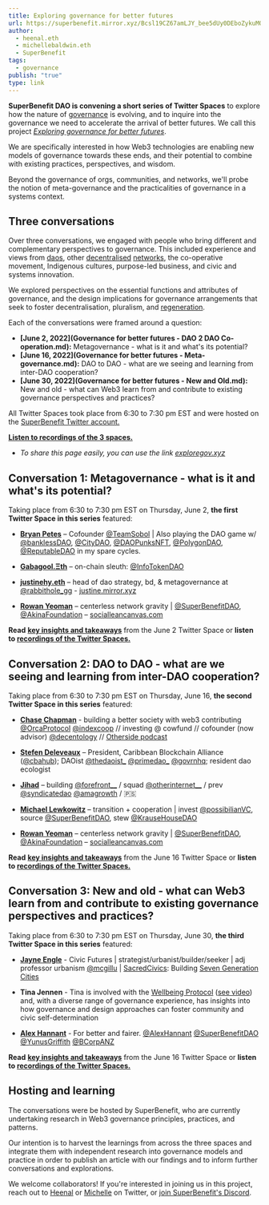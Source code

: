 ```yaml
---
title: Exploring governance for better futures
url: https://superbenefit.mirror.xyz/Bcsl19CZ67amLJY_bee5dUy0DEboZykuMQqw58wGlGI
author:
  - heenal.eth
  - michellebaldwin.eth
  - SuperBenefit
tags:
  - governance
publish: "true"
type: link
---
```


**SuperBenefit DAO is convening a short series of Twitter Spaces** to explore how the nature of [governance](governance.md#) is evolving, and to inquire into the governance we need to accelerate the arrival of better futures. We call this project _[Exploring governance for better futures](http://exploregov.xyz/)_.

We are specifically interested in how Web3 technologies are enabling new models of governance towards these ends, and their potential to combine with existing practices, perspectives, and wisdom.

Beyond the governance of orgs, communities, and networks, we'll probe the notion of meta-governance and the practicalities of governance in a systems context.

## Three conversations

Over three conversations, we engaged with people who bring different and complementary perspectives to governance. This included experience and views from [daos](tags/daos.md#), other [decentralised](tags/decentralization.md#) [networks](tags/networks.md#), the co-operative movement, Indigenous cultures, purpose-led business, and civic and systems innovation.

We explored perspectives on the essential functions and attributes of governance, and the design implications for governance arrangements that seek to foster decentralisation, pluralism, and [regeneration](regeneration.md#).

Each of the conversations were framed around a question:

- **[June 2, 2022](Governance for better futures - DAO 2 DAO Co-operation.md):** Metagovernance - what is it and what's its potential?
- **[June 16, 2022](Governance for better futures - Meta-governance.md):** DAO to DAO - what are we seeing and learning from inter-DAO cooperation?
- **[June 30, 2022](Governance for better futures - New and Old.md):** New and old - what can Web3 learn from and contribute to existing governance perspectives and practices?
    
All Twitter Spaces took place from 6:30 to 7:30 pm EST and were hosted on the [SuperBenefit Twitter account.](https://twitter.com/superbenefitdao)

**[Listen to recordings of the 3 spaces.](https://superbenefit.notion.site/superbenefit/SuperBenefit-Community-7842086e42064061b7d48709c151c93c#1b2ae2576df74fa785313a0813f1e209)**

- _To share this page easily, you can use the link [exploregov.xyz](http://exploregov.xyz/)_

## Conversation 1: Metagovernance - what is it and what's its potential?

Taking place from 6:30 to 7:30 pm EST on Thursday, June 2, **the first Twitter Space in this series** featured:

- **[Bryan Petes](https://twitter.com/BryanPetes)** – Cofounder [@TeamSobol](https://twitter.com/TeamSobol) | Also playing the DAO game w/ [@banklessDAO](https://twitter.com/banklessDAO), [@CityDAO](https://twitter.com/CityDAO), [@DAOPunksNFT](https://twitter.com/DAOPunksNFT), [@PolygonDAO](https://twitter.com/PolygonDAO), [@ReputableDAO](https://twitter.com/ReputableDAO) in my spare cycles.
    
- **[Gabagool.Ξth](https://twitter.com/gabagooldoteth)** – on-chain sleuth: [@InfoTokenDAO](https://twitter.com/InfoTokenDAO)
    
- **[justinehy.eth](https://twitter.com/lalalavendr)** – head of dao strategy, bd, & metagovernance at [@rabbithole_gg](https://twitter.com/rabbithole_gg) - [justine.mirror.xyz](https://t.co/8jcuIPBPEj)
    
- **[Rowan Yeoman](https://twitter.com/yeoro)** – centerless network gravity | [@SuperBenefitDAO](https://twitter.com/SuperBenefitDAO), [@AkinaFoundation](https://twitter.com/AkinaFoundation) – [socialleancanvas.com](https://t.co/JNON2dLI2L)
    

**Read** **[key insights and takeaways](https://superbenefit.mirror.xyz/yyY2khsoDSgCBaLSIJMeT6xNPJ0c9d2T83rYyt6UfX8)** from the June 2 Twitter Space or **listen to [recordings of the Twitter Spaces.](https://superbenefit.notion.site/superbenefit/SuperBenefit-Community-7842086e42064061b7d48709c151c93c#1b2ae2576df74fa785313a0813f1e209)**

## Conversation 2: DAO to DAO - what are we seeing and learning from inter-DAO cooperation?

Taking place from 6:30 to 7:30 pm EST on Thursday, June 16, **the second Twitter Space in this series** featured:

- **[Chase Chapman](https://twitter.com/chaserchapman)** - building a better society with web3 contributing [@OrcaProtocol](https://twitter.com/OrcaProtocol) [@indexcoop](https://twitter.com/indexcoop) // investing @ cowfund // cofounder (now advisor) [@decentology](https://twitter.com/decentology) // [Otherside podcast](https://www.othersidepod.xyz/)
    
- **[Stefen Deleveaux](https://twitter.com/stefdelev)** – President, Caribbean Blockchain Alliance ([@cbahub](https://twitter.com/cbahub)); DAOist [@thedaoist_](https://twitter.com/thedaoist_) [@primedao_](https://twitter.com/primedao_) [@govrnhq](https://twitter.com/govrnhq); resident dao ecologist
    
- **[Jihad](https://twitter.com/jaesmail)** – building [@forefront__](https://twitter.com/forefront__) / squad [@otherinternet__](https://twitter.com/otherinternet__) / prev [@syndicatedao](https://twitter.com/syndicatedao) [@amagrowth](https://twitter.com/amagrowth) / 🇵🇸
    
- **[Michael Lewkowitz](https://twitter.com/Lewwwk)** – transition + cooperation | invest [@possibilianVC](https://twitter.com/possibilianVC), source [@SuperBenefitDAO](https://twitter.com/SuperBenefitDAO), stew [@KrauseHouseDAO](https://twitter.com/KrauseHouseDAO)
    
- **[Rowan Yeoman](https://twitter.com/yeoro)** – centerless network gravity | [@SuperBenefitDAO](https://twitter.com/SuperBenefitDAO), [@AkinaFoundation](https://twitter.com/AkinaFoundation) – [socialleancanvas.com](https://t.co/JNON2dLI2L)
    

**Read** **[key insights and takeaways](https://superbenefit.mirror.xyz/ReJ2QiTJh34veQvwLHZJJdMIFDF8Ri9SM6A3dcXRuKk)** from the June 16 Twitter Space or **listen to [recordings of the Twitter Spaces.](https://superbenefit.notion.site/superbenefit/SuperBenefit-Community-7842086e42064061b7d48709c151c93c#1b2ae2576df74fa785313a0813f1e209)**

## Conversation 3: New and old - what can Web3 learn from and contribute to existing governance perspectives and practices?

Taking place from 6:30 to 7:30 pm EST on Thursday, June 30, **the third Twitter Space in this series** featured:

- **[Jayne Engle](https://twitter.com/JayneEngle)** - Civic Futures | strategist/urbanist/builder/seeker | adj professor urbanism [@mcgillu](https://twitter.com/mcgillu) | [SacredCivics](https://twitter.com/search?q=%23SacredCivics&src=hashtag_click): Building [Seven Generation Cities](http://bit.ly/7GenCities)
    
- **Tina Jennen** - Tina is involved with the [Wellbeing Protocol](https://www.thewellbeingprotocol.org) ([see video](https://www.youtube.com/watch?v=RXRkLfAEaK0)) and, with a diverse range of governance experience, has insights into how governance and design approaches can foster community and civic self-determination
    
- **[Alex Hannant](https://twitter.com/AlexHannant)** - For better and fairer. [@AlexHannant](https://twitter.com/AlexHannant) [@SuperBenefitDAO](https://twitter.com/SuperBenefitDAO) [@YunusGriffith](https://twitter.com/YunusGriffith) [@BCorpANZ](https://twitter.com/BCorpANZ)
    

**Read** **[key insights and takeaways](https://superbenefit.mirror.xyz/uf-c2rynYK0ODKQmJGLj5tc8TU4_V1L76Lbp_71Sh3s)** from the June 16 Twitter Space or **listen to [recordings of the Twitter Spaces.](https://superbenefit.notion.site/superbenefit/SuperBenefit-Community-7842086e42064061b7d48709c151c93c#1b2ae2576df74fa785313a0813f1e209)**

## Hosting and learning

The conversations were be hosted by SuperBenefit, who are currently undertaking research in Web3 governance principles, practices, and patterns.

Our intention is to harvest the learnings from across the three spaces and integrate them with independent research into governance models and practice in order to publish an article with our findings and to inform further conversations and explorations.

We welcome collaborators! If you're interested in joining us in this project, reach out to [Heenal](https://twitter.com/heenalr) or [Michelle](https://twitter.com/ml_baldwin) on Twitter, or [join SuperBenefit's Discord](https://discord.gg/QFW7Wc7cgS).